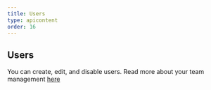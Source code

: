 ```yaml
---
title: Users
type: apicontent
order: 16
---
```

## Users
You can create, edit, and disable users. Read more about your team management [here](/account_management/team)







